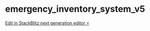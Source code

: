 # emergency_inventory_system_v5

[Edit in StackBlitz next generation editor ⚡️](https://stackblitz.com/~/github.com/micEngineer/emergency_inventory_system_v5)